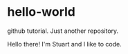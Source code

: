 # hello-world
github tutorial. Just another repository.

Hello there! I'm Stuart and I like to code.
